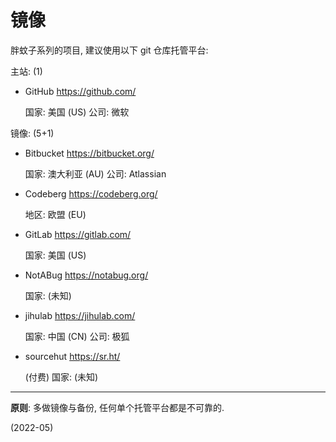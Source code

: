 # 镜像

胖蚊子系列的项目, 建议使用以下 git 仓库托管平台:

主站: (1)

+ GitHub <https://github.com/>

  国家: 美国 (US)
  公司: 微软

镜像: (5+1)

+ Bitbucket <https://bitbucket.org/>

  国家: 澳大利亚 (AU)
  公司: Atlassian

+ Codeberg <https://codeberg.org/>

  地区: 欧盟 (EU)

+ GitLab <https://gitlab.com/>

  国家: 美国 (US)

+ NotABug <https://notabug.org/>

  国家: (未知)

+ jihulab <https://jihulab.com/>

  国家: 中国 (CN)
  公司: 极狐

+ sourcehut <https://sr.ht/>

  (付费)
  国家: (未知)


----

**原则**: 多做镜像与备份, 任何单个托管平台都是不可靠的.

(2022-05)
